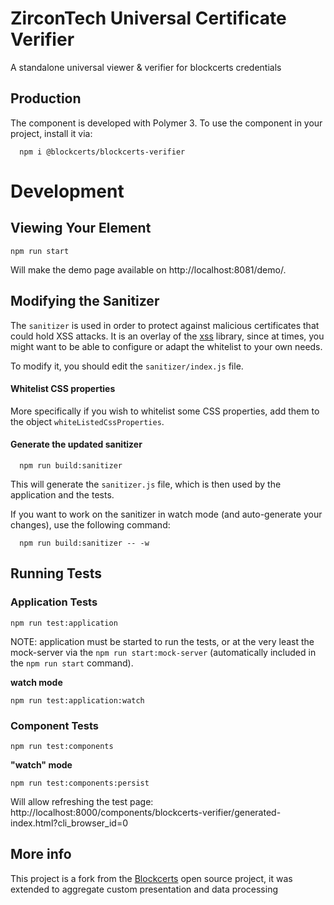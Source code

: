 # ZirconTech Universal Certificate Verifier

A standalone universal viewer &amp; verifier for blockcerts credentials

## Production
The component is developed with Polymer 3.
To use the component in your project, install it via:

```
  npm i @blockcerts/blockcerts-verifier
```

# Development
## Viewing Your Element

```
npm run start
```

Will make the demo page available on http://localhost:8081/demo/.

## Modifying the Sanitizer

The `sanitizer` is used in order to protect against malicious certificates that could hold XSS attacks.
It is an overlay of the [xss](https://www.npmjs.com/package/xss) library, since at times, you might want to be able to configure or adapt the whitelist to your own needs.

To modify it, you should edit the `sanitizer/index.js` file. 

#### Whitelist CSS properties
More specifically if you wish to whitelist some CSS properties, add them to the object `whiteListedCssProperties`.

#### Generate the updated sanitizer
```
  npm run build:sanitizer
```

This will generate the `sanitizer.js` file, which is then used by the application and the tests.

If you want to work on the sanitizer in watch mode (and auto-generate your changes), use the following command:

```
  npm run build:sanitizer -- -w
```

## Running Tests

### Application Tests

```
npm run test:application
```

NOTE: application must be started to run the tests, or at the very least the mock-server via the `npm run start:mock-server` (automatically included in the `npm run start` command).

**watch mode**

```
npm run test:application:watch
```

### Component Tests
```
npm run test:components
```

**"watch" mode**
```
npm run test:components:persist
```
Will allow refreshing the test page: http://localhost:8000/components/blockcerts-verifier/generated-index.html?cli_browser_id=0

## More info

This project is a fork from the [Blockcerts](https://www.blockcerts.org) open source project, it was extended to aggregate custom presentation and data processing
